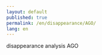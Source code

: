 ```yaml
---
layout: default
published: true
permalink: /en/disappearance/AGO/
lang: en
---
```


disappearance analysis AGO
